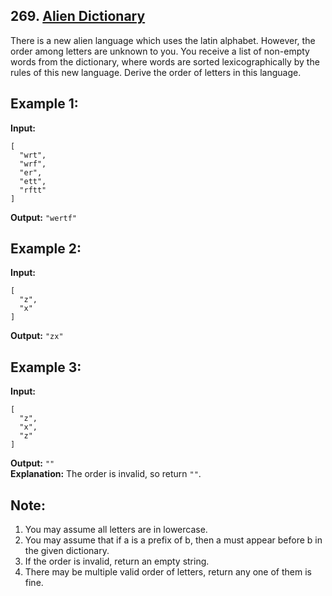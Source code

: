 ## 269. [Alien Dictionary](https://leetcode.com/problems/alien-dictionary/)

There is a new alien language which uses the latin alphabet. However, the order among letters are unknown to you. You receive a list of non-empty words from the dictionary, where words are sorted lexicographically by the rules of this new language. Derive the order of letters in this language.

## Example 1:

**Input:**
```
[
  "wrt",
  "wrf",
  "er",
  "ett",
  "rftt"
]
```
**Output:** `"wertf"`

## Example 2:
**Input:**
```
[
  "z",
  "x"
]
```
**Output:** `"zx"`

## Example 3:
**Input:**
```
[
  "z",
  "x",
  "z"
]
```

**Output:** `""`  
**Explanation:** The order is invalid, so return `""`.

## Note:

1. You may assume all letters are in lowercase. 
2. You may assume that if a is a prefix of b, then a must appear before b in the given dictionary.
3. If the order is invalid, return an empty string.
4. There may be multiple valid order of letters, return any one of them is fine.
